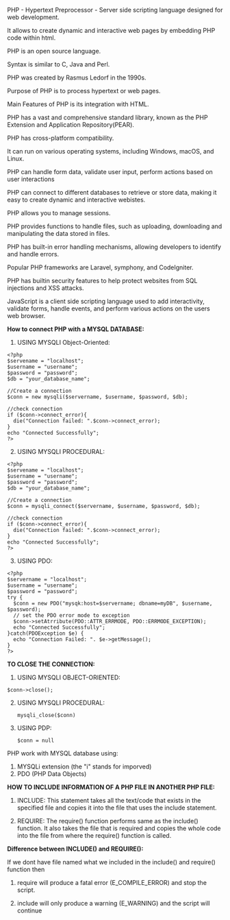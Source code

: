 PHP - Hypertext Preprocessor - Server side scripting language designed for web development.

It allows to create dynamic and interactive web pages by embedding PHP code within html.

PHP is an open source language.

Syntax is similar to C, Java and Perl.

PHP was created by Rasmus Ledorf in the 1990s.

Purpose of PHP is to process hypertext or web pages.

Main Features of PHP is its integration with HTML.

PHP has a vast and comprehensive standard library, known as the PHP Extension and Application Repository(PEAR).

PHP has cross-platform compatibility.

It can run on various operating systems, including Windows, macOS, and Linux.

PHP can handle form data, validate user input, perform actions based on user interactions

PHP can connect to different databases to retrieve or store data, making it easy to create dynamic and interactive webistes.

PHP allows you to manage sessions.

PHP provides functions to handle files, such as uploading, downloading and manipulating the data stored in files.

PHP has built-in error handling mechanisms, allowing developers to identify and handle errors.

Popular PHP frameworks are Laravel, symphony, and CodeIgniter.

PHP has builtin security features to help protect websites from SQL injections and XSS attacks.

JavaScript is a client side scripting language used to add interactivity, validate forms, handle events, and perform various actions on the users web browser.

**How to connect PHP with a MYSQL DATABASE:**

1) USING MYSQLI Object-Oriented:

```
<?php
$servename = "localhost";
$username = "username";
$password = "password";
$db = "your_database_name";

//Create a connection
$conn = new mysqli($servername, $username, $password, $db);

//check connection
if ($conn->connect_error){
  die("Connection failed: ".$conn->connect_error);
}
echo "Connected Successfully";
?>
```
2) USING  MYSQLI PROCEDURAL:

```
<?php
$servename = "localhost";
$username = "username";
$password = "password";
$db = "your_database_name";

//Create a connection
$conn = mysqli_connect($servername, $username, $password, $db);

//check connection
if ($conn->connect_error){
  die("Connection failed: ".$conn->connect_error);
}
echo "Connected Successfully";
?>
```
3) USING PDO:

```
<?php
$servername = "localhost";
$username = "username";
$password = "password";
try {
  $conn = new PDO("mysqk:host=$servername; dbname=myDB", $username, $password);
  // set the PDO error mode to exception
  $conn->setAtrribute(PDO::ATTR_ERRMODE, PDO::ERRMODE_EXCEPTION);
  echo "Connected Successfully";
}catch(PDOException $e) {
  echo "Connection Failed: ". $e->getMessage();
}
?>
```

**TO CLOSE THE CONNECTION:**

1) USING MYSQLI OBJECT-ORIENTED:

```$conn->close();```

2) USING MYSQLI PROCEDURAL:

   ```mysqli_close($conn)```

3) USING PDP:

   ```$conn = null```
   
PHP work with MYSQL database using:
1) MYSQLi extension (the "i" stands for imporved)
2) PDO (PHP Data Objects)

**HOW TO INCLUDE INFORMATION OF A PHP FILE IN ANOTHER PHP FILE:**

1) INCLUDE: This statement takes all the text/code that exists in the specified file and copies it into the file that uses the include statement.

2) REQUIRE: The require() function performs same as the include() function. It also takes the file that is required and copies the whole code into the file from where the require() function is called.

**Difference between INCLUDE() and REQUIRE():**

If we dont have file named what we included in the include() and require() function then 

1) require will produce a fatal error (E_COMPILE_ERROR) and stop the script.

2) include will only produce a warning (E_WARNING) and the script will continue


